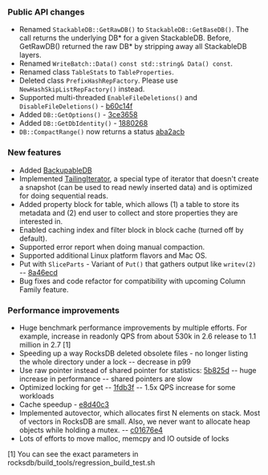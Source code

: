 ### Public API changes

* Renamed `StackableDB::GetRawDB()` to `StackableDB::GetBaseDB()`. The call returns the underlying DB* for a given StackableDB. Before, GetRawDB() returned the raw DB* by stripping away all StackableDB layers.
* Renamed `WriteBatch::Data()` `const std::string& Data() const`.
* Renamed class `TableStats` to `TableProperties`.
* Deleted class `PrefixHashRepFactory`. Please use `NewHashSkipListRepFactory()` instead.
* Supported multi-threaded `EnableFileDeletions()` and `DisableFileDeletions()` - [b60c14f](https://github.com/facebook/rocksdb/commit/b60c14f6ee00dc179d400573d4b172d228a8c5a8)
* Added `DB::GetOptions()` - [3ce3658](https://github.com/facebook/rocksdb/commit/3ce36584111e236e6d7170f0c0dc9adc4b1f949e)
* Added `DB::GetDbIdentity()` - [1880268](https://github.com/facebook/rocksdb/commit/18802689b8081c4eaa9b477cf8fe1abddc887a3e)
* `DB::CompactRange()` now returns a status [aba2acb](https://github.com/facebook/rocksdb/commit/aba2acb5ec37d6799a27e8742e19d60af64c494d)

### New features
* Added [BackupableDB](https://github.com/facebook/rocksdb/wiki/How-to-backup-RocksDB%3F)
* Implemented [TailingIterator](https://github.com/facebook/rocksdb/wiki/Tailing-Iterator), a special type of iterator that
  doesn't create a snapshot (can be used to read newly inserted data)
  and is optimized for doing sequential reads.
* Added property block for table, which allows (1) a table to store
  its metadata and (2) end user to collect and store properties they
  are interested in.
* Enabled caching index and filter block in block cache (turned off by default).
* Supported error report when doing manual compaction.
* Supported additional Linux platform flavors and Mac OS.
* Put with `SliceParts` - Variant of `Put()` that gathers output like `writev(2)`  -- [8a46ecd](https://github.com/facebook/rocksdb/commit/8a46ecd3579a2f6578a260c61ad89b24660bc81f)
* Bug fixes and code refactor for compatibility with upcoming Column
  Family feature.

### Performance improvements
* Huge benchmark performance improvements by multiple efforts. For example, increase in readonly QPS from about 530k in 2.6 release to 1.1 million in 2.7 [1]
* Speeding up a way RocksDB deleted obsolete files - no longer listing the whole directory under a lock -- decrease in p99
* Use raw pointer instead of shared pointer for statistics: [5b825d](https://github.com/facebook/rocksdb/commit/5b825d6964e26ec3b4bb6faa708ebb1787f1d7bd) -- huge increase in performance -- shared pointers are slow
* Optimized locking for get -- [1fdb3f](https://github.com/facebook/rocksdb/commit/1fdb3f7dc60e96394e3e5b69a46ede5d67fb976c) -- 1.5x QPS increase for some workloads
* Cache speedup - [e8d40c3](https://github.com/facebook/rocksdb/commit/e8d40c31b3cca0c3e1ae9abe9b9003b1288026a9)
* Implemented autovector, which allocates first N elements on stack. Most of vectors in RocksDB are small. Also, we never want to allocate heap objects while holding a mutex. -- [c01676e4](https://github.com/facebook/rocksdb/commit/c01676e46d3be08c3c140361ef1f5884f47d3b3c)
* Lots of efforts to move malloc, memcpy and IO outside of locks

[1] You can see the exact parameters in rocksdb/build_tools/regression_build_test.sh